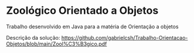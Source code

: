 # Zoológico Orientado a Objetos
Trabalho desenvolvido em Java para a matéria de Orientação a objetos

Descrição da solução:
https://github.com/gabrielcsh/Trabalho-Orientacao-Objetos/blob/main/Zool%C3%B3gico.pdf
